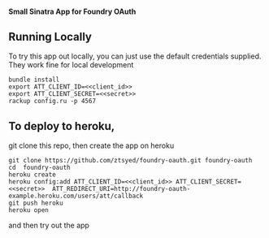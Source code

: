
#### Small Sinatra App for Foundry OAuth

## Running Locally
To try this app out locally, you can just use the default credentials supplied.  They work fine for local development

    bundle install
    export ATT_CLIENT_ID=<<client_id>>
    export ATT_CLIENT_SECRET=<<secret>> 
    rackup config.ru -p 4567
    
## To deploy to heroku,
git clone this repo, 
then create the app on heroku

    git clone https://github.com/ztsyed/foundry-oauth.git foundry-oauth
    cd  foundry-oauth
    heroku create
    heroku config:add ATT_CLIENT_ID=<<client_id>> ATT_CLIENT_SECRET=<<secret>>  ATT_REDIRECT_URI=http://foundry-oauth-example.heroku.com/users/att/callback
    git push heroku
    heroku open
    
and  then try out the app
